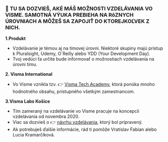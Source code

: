 ### 📖 TU SA DOZVIEŠ, AKÉ MÁŠ MOŽNOSTI VZDELÁVANIA VO VISME. SAMOTNÁ VÝUKA PREBIEHA NA RôZNYCH ÚROVNIACH A MÔŽEŠ SA ZAPOJIŤ DO KTOREJKOĽVEK Z NICH.

**1.Produkt**

-   Vzdelávanie je témou aj na tímovej úrovni. Niektoré skupiny majú prístup k Pluralsight, Udemy, O´Reilly alebo YDD (Your Development Day).
-   Tvoj vedúci ťa určite bude informovať o možnostiach vzdelávania na úrovni tímu.

**2\. Visma International**

-   Vo Visme vznikla tzv. 👉 [Visma Tech Academy](https://confluence.visma.com/display/CTO/Visma+Tech+Academy), ktorá ponúka mnoho hodnotného obsahu, prístupného všetkým zamestnancom.

**3.Visma Labs Košice**

-   Tím zameraný na vzdelávanie vo Visme pracuje na koncepcii vzdelávania od novembra 2020.
-   Viac sa dozvieš o 👉 [návrhu vzdelávania](https://docs.google.com/presentation/d/1MwgIwO5CE8r9qjpmxTYT6nI1E2ThZ1Vw/edit), ktorý bol pripravený.
-   Ak potrebuješ ďalšie informácie, rád ti pomôže Vratislav Fabian alebo Lucia Kramarčíková.